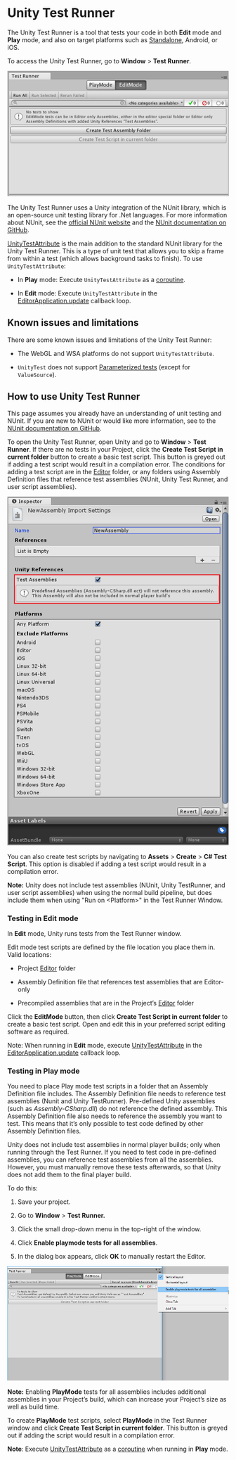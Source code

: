 # Unity Test Runner

The Unity Test Runner is a tool that tests your code in both __Edit__ mode and __Play__ mode, and also on target platforms such as [Standalone](https://docs.unity3d.com/Manual/Standalone.html), Android, or iOS.

To access the Unity Test Runner, go to __Window__ > __Test Runner__.

![](UnityTestRunner-0.png)

The Unity Test Runner uses a Unity integration of the NUnit library, which is an open-source unit testing library for .Net languages. For more information about NUnit, see the [official NUnit website](http://www.nunit.org/) and the [NUnit documentation on GitHub](https://github.com/nunit/docs/wiki/NUnit-Documentation).

[UnityTestAttribute](https://docs.unity3d.com/ScriptReference/TestTools.UnityTestAttribute.html) is the main addition to the standard NUnit library for the Unity Test Runner. This is a type of unit test that allows you to skip a frame from within a test (which allows background tasks to finish). To use `UnityTestAttribute`:

* In __Play__ mode: Execute `UnityTestAttribute` as a [coroutine](https://docs.unity3d.com/ScriptReference/Coroutine.html).

* In __Edit__ mode: Execute `UnityTestAttribute` in the [EditorApplication.update](https://docs.unity3d.com/ScriptReference/EditorApplication-update.html) callback loop.

## Known issues and limitations

There are some known issues and limitations of the Unity Test Runner:

* The WebGL and WSA platforms do not support `UnityTestAttribute`.

* `UnityTest` does not support [Parameterized tests](https://github.com/nunit/docs/wiki/Parameterized-Tests) (except for `ValueSource`).

## How to use Unity Test Runner

This page assumes you already have an understanding of unit testing and NUnit. If you are new to NUnit or would like more information, see to the [NUnit documentation on GitHub](https://github.com/nunit/docs/wiki/NUnit-Documentation).

To open the Unity Test Runner, open Unity and go to __Window__ &gt; __Test Runner__. If there are no tests in your Project, click the __Create Test Script in current folder__ button to create a basic test script. This button is greyed out if adding a test script would result in a compilation error. The conditions for adding a test script are in the [Editor](https://docs.unity3d.com/Manual/SpecialFolders.html) folder, or any folders using Assembly Definition files that reference test assemblies (NUnit, Unity Test Runner, and user script assemblies).

![](UnityTestRunner-1.png)

You can also create test scripts by navigating to __Assets__ &gt; __Create__ &gt; __C# Test Script__. This option is disabled if adding a test script would result in a compilation error.

__Note:__ Unity does not include test assemblies (NUnit, Unity TestRunner, and user script assemblies) when using the normal build pipeline, but does include them when using "Run on &lt;Platform&gt;" in the Test Runner Window.

### Testing in Edit mode

In __Edit__ mode, Unity runs tests from the Test Runner window.

Edit mode test scripts are defined by the file location you place them in. Valid locations:

* Project [Editor](https://docs.unity3d.com/Manual/SpecialFolders.html) folder

* Assembly Definition file that references test assemblies that are Editor-only

* Precompiled assemblies that are in the Project’s [Editor](https://docs.unity3d.com/Manual/SpecialFolders.html) folder

Click the __EditMode__ button, then click __Create Test Script in current folder__ to create a basic test script. Open and edit this in your preferred script editing software as required.

Note: When running in __Edit__ mode, execute [UnityTestAttribute](https://docs.unity3d.com/ScriptReference/TestTools.UnityTestAttribute.html) in the [EditorApplication.update](https://docs.unity3d.com/ScriptReference/EditorApplication-update.html) callback loop.

### Testing in Play mode

You need to place Play mode test scripts in a folder that an Assembly Definition file includes. The Assembly Definition file needs to reference test assemblies (Nunit and Unity TestRunner). Pre-defined Unity assemblies (such as *Assembly-CSharp.dll*) do not reference the defined assembly. This Assembly Definition file also needs to reference the assembly you want to test. This means that it’s only possible to test code defined by other Assembly Definition files.

Unity does not include test assemblies in normal player builds; only when running through the Test Runner. If you need to test code in pre-defined assemblies, you can reference test assemblies from all the assemblies. However, you must manually remove these tests afterwards, so that Unity does not add them to the final player build.

To do this:

1. Save your project.

2. Go to __Window__ &gt; __Test Runner.__

3. Click the small drop-down menu in the top-right of the window.

4. Click __Enable playmode tests for all assemblies__.

5. In the dialog box appears, click __OK__ to manually restart the Editor.

![](UnityTestRunner-2.png)

__Note:__ Enabling __PlayMode__ tests for all assemblies includes additional assemblies in your Project’s build, which can increase your Project’s size as well as build time.

To create __PlayMode__ test scripts, select __PlayMode__ in the Test Runner window and click __Create Test Script in current folder__. This button is greyed out if adding the script would result in a compilation error. 

__Note__: Execute [UnityTestAttribute](https://docs.unity3d.com/ScriptReference/TestTools.UnityTestAttribute.html) as a [coroutine](https://docs.unity3d.com/ScriptReference/Coroutine.html) when running in __Play__ mode.
